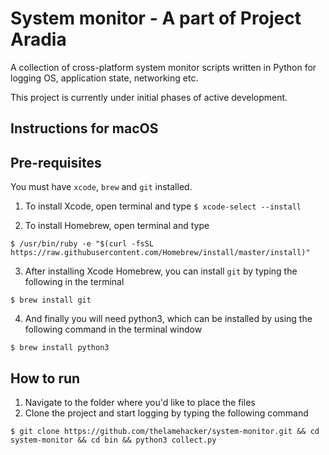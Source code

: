 # System monitor - A part of Project Aradia
A collection of cross-platform system monitor scripts written in Python for logging OS, application state, networking etc.

This project is currently under initial phases of active development.

## Instructions for macOS

## Pre-requisites

You must have `xcode`, `brew` and `git` installed. 

1. To install Xcode, open terminal and type
`$ xcode-select --install`

2. To install Homebrew, open terminal and type

`$ /usr/bin/ruby -e "$(curl -fsSL https://raw.githubusercontent.com/Homebrew/install/master/install)"`

3. After installing Xcode Homebrew, you can install `git` by typing the following in the terminal

`$ brew install git`

4. And finally you will need python3, which can be installed by using the following command in the terminal window

`$ brew install python3`

## How to run

1. Navigate to the folder where you'd like to place the files
2. Clone the project and start logging by typing the following command

`$ git clone https://github.com/thelamehacker/system-monitor.git && cd system-monitor && cd bin && python3 collect.py`